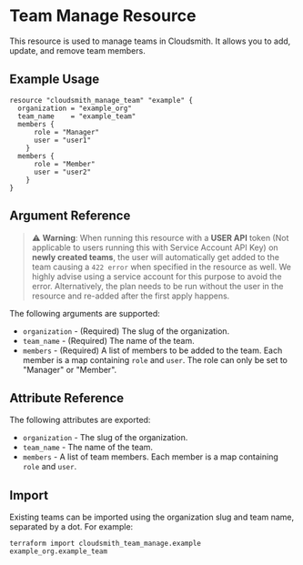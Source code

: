 # Team Manage Resource

This resource is used to manage teams in Cloudsmith. It allows you to add, update, and remove team members.

## Example Usage

```hcl
resource "cloudsmith_manage_team" "example" {
  organization = "example_org"
  team_name    = "example_team"
  members {
      role = "Manager"
      user = "user1"
    }
  members {
      role = "Member"
      user = "user2"
    }
}
```

## Argument Reference

> :warning: **Warning**: When running this resource with a **USER API** token (Not applicable to users running this with Service Account API Key) on **newly created teams**, the user will automatically get added to the team causing a `422 error` when specified in the resource as well. We highly advise using a service account for this purpose to avoid the error. Alternatively, the plan needs to be run without the user in the resource and re-added after the first apply happens.

The following arguments are supported:

- `organization` - (Required) The slug of the organization.
- `team_name` - (Required) The name of the team.
- `members` - (Required) A list of members to be added to the team. Each member is a map containing `role` and `user`. The role can only be set to "Manager" or "Member".

## Attribute Reference

The following attributes are exported:

- `organization` - The slug of the organization.
- `team_name` - The name of the team.
- `members` - A list of team members. Each member is a map containing `role` and `user`.

## Import

Existing teams can be imported using the organization slug and team name, separated by a dot. For example:

```hcl
terraform import cloudsmith_team_manage.example example_org.example_team
```
